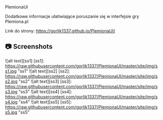 PlemionaUI

Dodatkowe informacje ułatiwiające poruszanie się w interfejsie gry Plemiona.pl

Link do strony: https://gorlik1337.github.io/PlemionaUI/


## :camera: Screenshots
![alt text][ss1]
[ss1]: https://raw.githubusercontent.com/gorlik1337/PlemionaUI/master/site/img/ss1.jpg "ss1"
![alt text][ss2]
[ss2]: https://raw.githubusercontent.com/gorlik1337/PlemionaUI/master/site/img/ss2.jpg "ss2"
![alt text][ss3]
[ss3]: https://raw.githubusercontent.com/gorlik1337/PlemionaUI/master/site/img/ss3.jpg "ss3"
![alt text][ss4]
[ss4]: https://raw.githubusercontent.com/gorlik1337/PlemionaUI/master/site/img/ss4.jpg "ss4"
![alt text][ss5]
[ss5]: https://raw.githubusercontent.com/gorlik1337/PlemionaUI/master/site/img/ss5.jpg "ss5"